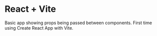 # React + Vite

Basic app showing props being passed between components.  First time using Create React App with Vite.
